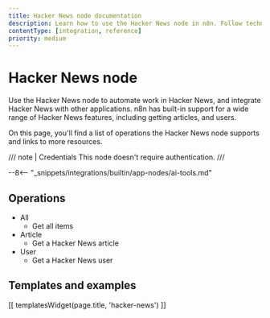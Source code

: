 ```yaml
---
title: Hacker News node documentation
description: Learn how to use the Hacker News node in n8n. Follow technical documentation to integrate Hacker News node into your workflows.
contentType: [integration, reference]
priority: medium
---
```


# Hacker News node

Use the Hacker News node to automate work in Hacker News, and integrate Hacker News with other applications. n8n has built-in support for a wide range of Hacker News features, including getting articles, and users. 

On this page, you'll find a list of operations the Hacker News node supports and links to more resources.

/// note | Credentials
This node doesn't require authentication. 
///

--8<-- "_snippets/integrations/builtin/app-nodes/ai-tools.md"

## Operations

* All
    * Get all items
* Article
    * Get a Hacker News article
* User
    * Get a Hacker News user

## Templates and examples

<!-- see https://www.notion.so/n8n/Pull-in-templates-for-the-integrations-pages-37c716837b804d30a33b47475f6e3780 -->
[[ templatesWidget(page.title, 'hacker-news') ]]

